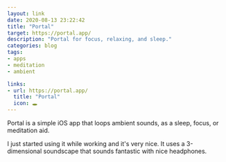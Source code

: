 ```yaml
---
layout: link
date: 2020-08-13 23:22:42
title: "Portal"
target: https://portal.app/
description: "Portal for focus, relaxing, and sleep."
categories: blog
tags:
- apps
- meditation
- ambient

links:
- url: https://portal.app/
  title: "Portal"
  icon: 🕳
---
```


Portal is a simple iOS app that loops ambient sounds, as a sleep, focus, or meditation aid.

I just started using it while working and it's very nice. It uses a 3-dimensional soundscape that sounds fantastic with nice headphones.
